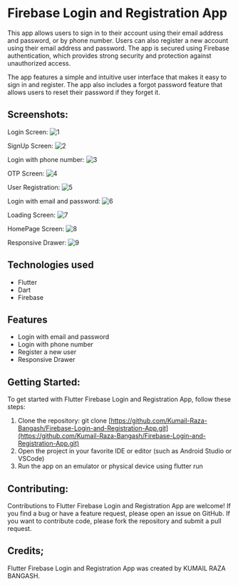 # Firebase Login and Registration App
This app allows users to sign in to their account using their email address and password, or by phone number. Users can also register a new account using their email address and password. The app is secured using Firebase authentication, which provides strong security and protection against unauthorized access.

The app features a simple and intuitive user interface that makes it easy to sign in and register. The app also includes a forgot password feature that allows users to reset their password if they forget it.


## Screenshots: 
Login Screen: 
![1](https://github.com/Kumail-Raza-Bangash/Firebase-Login-and-Registration-App/assets/60749099/7628f883-dc2c-4bbc-b811-383f0391bd72)

SignUp Screen: 
![2](https://github.com/Kumail-Raza-Bangash/Firebase-Login-and-Registration-App/assets/60749099/a93414cd-72f9-4763-ba7c-95f6f9086c69)

Login with phone number: 
![3](https://github.com/Kumail-Raza-Bangash/Firebase-Login-and-Registration-App/assets/60749099/d1f448c2-a200-4bab-b281-e2f275a4950f)

OTP Screen: 
![4](https://github.com/Kumail-Raza-Bangash/Firebase-Login-and-Registration-App/assets/60749099/a29fb8e9-2585-4daa-8b9d-a431929a384b)

User Registration: 
![5](https://github.com/Kumail-Raza-Bangash/Firebase-Login-and-Registration-App/assets/60749099/3db5e854-79ea-4e13-8161-06838b3b1152)

Login with email and password: 
![6](https://github.com/Kumail-Raza-Bangash/Firebase-Login-and-Registration-App/assets/60749099/12b975d0-b459-42e3-b997-d3fbe9a3cb58)

Loading Screen: 
![7](https://github.com/Kumail-Raza-Bangash/Firebase-Login-and-Registration-App/assets/60749099/a91d1c7b-d8fc-49fa-aeac-0dc80ceacbe9)

HomePage Screen: 
![8](https://github.com/Kumail-Raza-Bangash/Firebase-Login-and-Registration-App/assets/60749099/34872104-e1af-4111-a47a-27adaa114e0f)

Responsive Drawer: 
![9](https://github.com/Kumail-Raza-Bangash/Firebase-Login-and-Registration-App/assets/60749099/f27d93d4-1491-45dc-9c45-e4442509dd43)


## Technologies used
- Flutter 
- Dart
- Firebase 


## Features
- Login with email and password
- Login with phone number
- Register a new user
- Responsive Drawer 


## Getting Started: 
To get started with Flutter Firebase Login and Registration App, follow these steps:

1. Clone the repository: git clone [https://github.com/Kumail-Raza-Bangash/Firebase-Login-and-Registration-App.git](https://github.com/Kumail-Raza-Bangash/Firebase-Login-and-Registration-App.git) 
2. Open the project in your favorite IDE or editor (such as Android Studio or VSCode)
3. Run the app on an emulator or physical device using flutter run


## Contributing: 
Contributions to Flutter Firebase Login and Registration App are welcome! If you find a bug or have a feature request, please open an issue on GitHub. If you want to contribute code, please fork the repository and submit a pull request.


## Credits; 
Flutter Firebase Login and Registration App was created by KUMAIL RAZA BANGASH.
